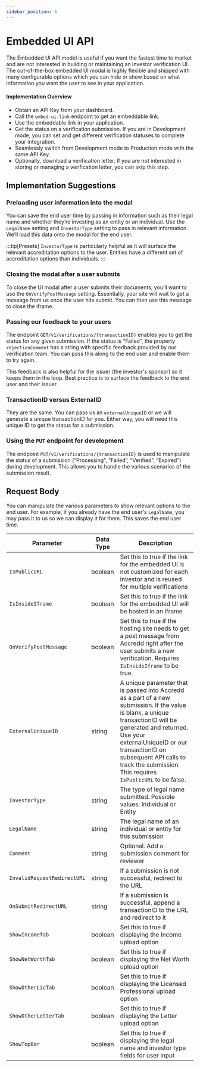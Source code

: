 ```yaml
---
sidebar_position: 4
---
```


# Embedded UI API

The Embedded UI API model is useful if you want the fastest time to market and are not interested in building or maintaining an investor verification UI.  The out-of-the-box embedded UI modal is highly flexible and shipped with many configurable options which you can hide or show based on what information you want the user to see in your application.

#### Implementation Overview
- Obtain an API Key from your dashboard.
- Call the `embed-ui-link` endpoint to get an embeddable link.
- Use the embeddable link in your application.
- Get the status on a verification submission.  If you are in Development mode, you can set and get different verification statuses to complete your integration.  
- Seamlessly switch from Development mode to Production mode with the same API Key.
- Optionally, download a verification letter. If you are not interested in storing or managing a verification letter, you can skip this step.

## Implementation Suggestions

### Preloading user information into the modal
You can save the end user time by passing in information such as their legal name and whether they’re investing as an entity or an individual. Use the `LegalName` setting and `InvestorType` setting to pass in relevant information. We’ll load this data onto the modal for the end user. 

:::tip[Presets]
`InvestorType` is particularly helpful as it will surface the relevant accreditation options to the user. Entities have a different set of accreditation options than individuals.
:::

### Closing the modal after a user submits
To close the UI modal after a user submits their documents, you’ll want to use the `OnVerifyPostMessage` setting. Essentially, your site will wait to get a message from us once the user hits submit. You can then use this message to close the iframe.

### Passing our feedback to your users
The endpoint `GET/v1/verifications/{transactionID}` enables you to get the status for any given submission. If the status is “Failed”, the property `rejectionComment` has a string with specific feedback provided by our verification team. You can pass this along to the end user and enable them to try again.

This feedback is also helpful for the issuer (the investor's sponsor) so it keeps them in the loop. Best practice is to surface the feedback to the end user and their issuer.

### TransactionID versus ExternalID
They are the same. You can pass us an `externalUniqueID` or we will generate a unique transactionID for you. Either way, you will need this unique ID to get the status for a submission.

### Using the `PUT` endpoint for development
The endpoint `PUT/v1/verifications/{transactionID}` is used to manipulate the status of a submission (“Processing”, “Failed”, “Verified”, “Expired”) during development. This allows you to handle the various scenarios of the submission result.

## Request Body
You can manipulate the various parameters to show relevant options to the end user. For example, if you already have the end user's `LegalName`, you may pass it to us so we can display it for them. This saves the end user time.

| Parameter                   | Data Type     | Description      |
|-----------------------------|---------------|------------------|
| `IsPublicURL`               | boolean       | Set this to true if the link for the embedded UI is not customized for each investor and is reused for multiple verifications|
| `IsInsideIframe`            | boolean       | Set this to true if the link for the embedded UI will be hosted in an iframe|
| `OnVerifyPostMessage`       | boolean       | Set this to true if the hosting site needs to get a post message from Accredd right after the user submits a new verification. Requires `IsInsideIframe` to be true.|
| `ExternalUniqueID`          | string        | A unique parameter that is passed into Accredd as a part of a new submission. If the value is blank, a unique transactionID will be generated and returned. Use your externalUniqueID or our transactionID on subsequent API calls to track the submission. This requires `IsPublicURL` to be false.|
| `InvestorType`              | string        | The type of legal name submitted. Possible values: Individual or Entity|
| `LegalName`                 | string        | The legal name of an individual or entity for this submission|
| `Comment`                   | string        | Optional. Add a submission comment for reviewer|
| `InvalidRequestRedirectURL` | string        | If a submission is not successful, redirect to the URL  |
| `OnSubmitRedirectURL`       | string        | If a submission is successful, append a transactionID to the URL and redirect to it|
| `ShowIncomeTab`             | boolean       | Set this to true if displaying the Income upload option|
| `ShowNetWorthTab`           | boolean       | Set this to true if displaying the Net Worth upload option |
| `ShowOtherLicTab`           | boolean       | Set this to true if displaying the Licensed Professional upload option |
| `ShowOtherLetterTab`        | boolean       | Set this to true if displaying the Letter upload option |
| `ShowTopBar`                | boolean       | Set this to true if displaying the legal name and investor type fields for user input|

